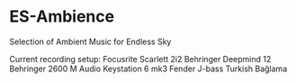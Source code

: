 # ES-Ambience
Selection of Ambient Music for Endless Sky

Current recording setup:
  Focusrite Scarlett 2i2
  Behringer Deepmind 12
  Behringer 2600
  M Audio Keystation 6 mk3
  Fender J-bass
  Turkish Bağlama
